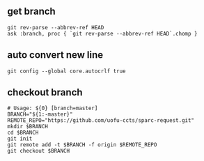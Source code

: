 get branch
---
```
git rev-parse --abbrev-ref HEAD
ask :branch, proc { `git rev-parse --abbrev-ref HEAD`.chomp }
```
auto convert new line
---
```shell
git config --global core.autocrlf true
```
checkout branch
---
```shell
# Usage: ${0} [branch=master]
BRANCH="${1:-master}"
REMOTE_REPO="https://github.com/uofu-ccts/sparc-request.git"
mkdir $BRANCH
cd $BRANCH
git init
git remote add -t $BRANCH -f origin $REMOTE_REPO
git checkout $BRANCH
```

